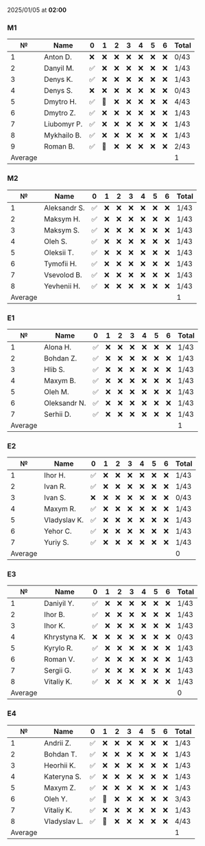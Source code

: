 2025/01/05 at **02:00**
### M1
|№|Name|0|1|2|3|4|5|6|Total|
|-----|-----|-----|-----|-----|-----|-----|-----|-----|-----|
|1|Anton D.|❌|❌|❌|❌|❌|❌|❌|0/43|
|2|Danyil M.|✅|❌|❌|❌|❌|❌|❌|1/43|
|3|Denys K.|✅|❌|❌|❌|❌|❌|❌|1/43|
|4|Denys S.|❌|❌|❌|❌|❌|❌|❌|0/43|
|5|Dmytro H.|✅|🔄|❌|❌|❌|❌|❌|4/43|
|6|Dmytro Z.|✅|❌|❌|❌|❌|❌|❌|1/43|
|7|Liubomyr P.|✅|❌|❌|❌|❌|❌|❌|1/43|
|8|Mykhailo B.|✅|❌|❌|❌|❌|❌|❌|1/43|
|9|Roman B.|✅|🔄|❌|❌|❌|❌|❌|2/43|
|Average|||||||||1|
### M2
|№|Name|0|1|2|3|4|5|6|Total|
|-----|-----|-----|-----|-----|-----|-----|-----|-----|-----|
|1|Aleksandr S.|✅|❌|❌|❌|❌|❌|❌|1/43|
|2|Maksym H.|✅|❌|❌|❌|❌|❌|❌|1/43|
|3|Maksym S.|✅|❌|❌|❌|❌|❌|❌|1/43|
|4|Oleh S.|✅|❌|❌|❌|❌|❌|❌|1/43|
|5|Oleksii T.|✅|❌|❌|❌|❌|❌|❌|1/43|
|6|Tymofii H.|✅|❌|❌|❌|❌|❌|❌|1/43|
|7|Vsevolod B.|✅|❌|❌|❌|❌|❌|❌|1/43|
|8|Yevhenii H.|✅|❌|❌|❌|❌|❌|❌|1/43|
|Average|||||||||1|
### E1
|№|Name|0|1|2|3|4|5|6|Total|
|-----|-----|-----|-----|-----|-----|-----|-----|-----|-----|
|1|Alona H.|✅|❌|❌|❌|❌|❌|❌|1/43|
|2|Bohdan Z.|✅|❌|❌|❌|❌|❌|❌|1/43|
|3|Hlib S.|✅|❌|❌|❌|❌|❌|❌|1/43|
|4|Maxym B.|✅|❌|❌|❌|❌|❌|❌|1/43|
|5|Oleh M.|✅|❌|❌|❌|❌|❌|❌|1/43|
|6|Oleksandr N.|✅|❌|❌|❌|❌|❌|❌|1/43|
|7|Serhii D.|✅|❌|❌|❌|❌|❌|❌|1/43|
|Average|||||||||1|
### E2
|№|Name|0|1|2|3|4|5|6|Total|
|-----|-----|-----|-----|-----|-----|-----|-----|-----|-----|
|1|Ihor H.|✅|❌|❌|❌|❌|❌|❌|1/43|
|2|Ivan R.|✅|❌|❌|❌|❌|❌|❌|1/43|
|3|Ivan S.|❌|❌|❌|❌|❌|❌|❌|0/43|
|4|Maxym R.|✅|❌|❌|❌|❌|❌|❌|1/43|
|5|Vladyslav K.|✅|❌|❌|❌|❌|❌|❌|1/43|
|6|Yehor C.|✅|❌|❌|❌|❌|❌|❌|1/43|
|7|Yuriy S.|✅|❌|❌|❌|❌|❌|❌|1/43|
|Average|||||||||0|
### E3
|№|Name|0|1|2|3|4|5|6|Total|
|-----|-----|-----|-----|-----|-----|-----|-----|-----|-----|
|1|Daniyil Y.|✅|❌|❌|❌|❌|❌|❌|1/43|
|2|Ihor B.|✅|❌|❌|❌|❌|❌|❌|1/43|
|3|Ihor K.|✅|❌|❌|❌|❌|❌|❌|1/43|
|4|Khrystyna K.|❌|❌|❌|❌|❌|❌|❌|0/43|
|5|Kyrylo R.|✅|❌|❌|❌|❌|❌|❌|1/43|
|6|Roman V.|✅|❌|❌|❌|❌|❌|❌|1/43|
|7|Sergii G.|✅|❌|❌|❌|❌|❌|❌|1/43|
|8|Vitaliy K.|✅|❌|❌|❌|❌|❌|❌|1/43|
|Average|||||||||0|
### E4
|№|Name|0|1|2|3|4|5|6|Total|
|-----|-----|-----|-----|-----|-----|-----|-----|-----|-----|
|1|Andrii Z.|✅|❌|❌|❌|❌|❌|❌|1/43|
|2|Bohdan T.|✅|❌|❌|❌|❌|❌|❌|1/43|
|3|Heorhii K.|✅|❌|❌|❌|❌|❌|❌|1/43|
|4|Kateryna S.|✅|❌|❌|❌|❌|❌|❌|1/43|
|5|Maxym Z.|✅|❌|❌|❌|❌|❌|❌|1/43|
|6|Oleh Y.|✅|🔄|❌|❌|❌|❌|❌|3/43|
|7|Vitaliy K.|✅|❌|❌|❌|❌|❌|❌|1/43|
|8|Vladyslav L.|✅|🔄|❌|❌|❌|❌|❌|4/43|
|Average|||||||||1|

